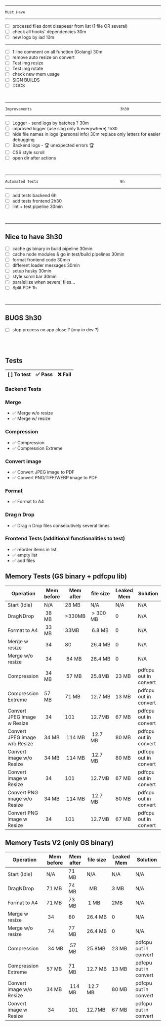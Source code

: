 - -------------------------------------------------------------
    Must Have                                           
- -------------------------------------------------------------
- [ ] processd files dont disapeear from list (1 file OR several)
- [ ] check all hooks' dependencies                     30m
- [ ] new logo by iad                                   10m
---------------------------------------------------------------
- [ ] 1 line comment on all function (Golang)           30m
- [ ] remove auto resize on convert
- [ ] Test img resize
- [ ] Test img rotate
- [ ] check new mem usage       
- [ ] SIGN BUILDS
- [ ] DOCS
<br/>

---------------------------------------------------------------
    Improvements                                        3h30
---------------------------------------------------------------
- [ ]  Logger - send logs by batches ?                  30m 
- [ ] improved logger (use slog only & everywhere)      1h30 
- [ ] hide file names in logs (personal info)           30m
        replace only letters for easier debugging 
- [ ] Backend logs - 🏆 unexpected errors 🏆
- [ ] CSS style scroll
- [ ] open dir after actions 
<br/>

---------------------------------------------------------------
    Automated Tests                                     9h
---------------------------------------------------------------
- [ ] add tests backend                                 6h
- [ ] add tests frontend                                2h30 
- [ ] lint + test pipeline                              30min 
<br/>

---------------------------------------------------------------
   Nice to have                                         3h30
---------------------------------------------------------------
- [ ] cache gs binary in build pipeline                 30min 
- [ ] cache node modules & go in test/build pipelines   30min 
- [ ] format frontend code                              30min 
- [ ] different loader messages                         30min
- [ ] setup husky                                       30min 
- [ ] style scroll bar                                  30min 
- [ ] paralellize when several files... 
- [ ] Split PDF                                         1h 
<br/>

---------------------------------------------------------------
   BUGS                                         3h30
---------------------------------------------------------------
- [ ] stop process on app close ? (ony in dev ?)

<br/>
<br/>


## Tests
| [ ] To test | ✅ Pass  | ❌ Fail |
| ------------ | -------- | ------- |

### Backend Tests
### Merge
- ✅ Merge w/o resize
- ✅ Merge w/ resize
### Compression
- ✅ Compression
- ✅ Compression Extreme
### Convert image
- ✅ Convert JPEG image to PDF
- ✅ Convert PNG/TIFF/WEBP image to PDF
### Format
- ✅ Format to A4
### Drag n Drop
- ✅ Drag n Drop files consecutively several times

### Frontend Tests (additional functionalities to test)
- ✅ reorder items in list
- ✅ empty list
- ✅ add files



## Memory Tests (GS binary + pdfcpu lib)
| Operation | Mem before | Mem after | file size | Leaked Mem | Solution |
| ------------ | ----- | ----- | ----- | ----- | ----- |
| Start (Idle) | N/A | 28 MB | N/A | N/A | N/A |
| DragNDrop | 38 MB | >330MB | > 300 MB | 0 | N/A |
| Format to A4 | 33 MB | 33MB | 6.8 MB | 0 | N/A |
| Merge w resize | 34 | 80 | 26.4 MB | 0 | N/A |
| Merge w/o resize | 34 | 84 MB| 26.4 MB | 0 | N/A |
| Compression | 34 MB| 57 MB | 25.8MB | 23 MB | pdfcpu out in convert |
| Compression Extreme | 57 MB | 71 MB | 12.7 MB | 13 MB | pdfcpu out in convert |
| Convert JPEG image w Resize | 34 | 101 | 12.7MB | 67 MB | pdfcpu out in convert |
| Convert JPEG image w/o Resize | 34 MB | 114 MB | 12.7 MB| 80 MB | pdfcpu out in convert |
| Convert  image w/o Resize | 34 MB | 114 MB | 12.7 MB| 80 MB | pdfcpu out in convert |
| Convert  image w Resize | 34 | 101 | 12.7MB | 67 MB | pdfcpu out in convert |
| Convert PNG image w/o Resize | 34 MB | 114 MB | 12.7 MB| 80 MB | pdfcpu out in convert |
| Convert PNG image w Resize | 34 | 101 | 12.7MB | 67 MB | pdfcpu out in convert |

## Memory Tests V2 (only GS binary)
| Operation | Mem before | Mem after | file size | Leaked Mem | Solution |
| ------------ | ----- | ----- | ----- | ----- | ----- |
| Start (Idle) | N/A | 71 MB | N/A | N/A | N/A |
| DragNDrop | 71 MB | 74 MB |  MB | 3 MB | N/A |
| Format to A4 |71 MB | 73 MB | 1 MB | 2MB | N/A |
| Merge w resize | 34 | 80 | 26.4 MB | 0 | N/A |
| Merge w/o resize | 74 | 77 MB| 26.4 MB | 0 | N/A |
| Compression | 34 MB| 57 MB | 25.8MB | 23 MB | pdfcpu out in convert |
| Compression Extreme | 57 MB | 71 MB | 12.7 MB | 13 MB | pdfcpu out in convert |
| Convert image w/o Resize | 34 MB | 114 MB | 12.7 MB| 80 MB | pdfcpu out in convert |
| Convert image w Resize | 34 | 101 | 12.7MB | 67 MB | pdfcpu out in convert |
